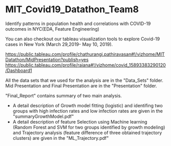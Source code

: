 # MIT_Covid19_Datathon_Team8
 Identify patterns in population health and correlations with COVID-19 outcomes in NYC(EDA, Feature Engineering)
 
 
 You can also checkout our tableau visualization tools to explore Covid-19 cases in New York (March 29,2019- May 10, 2019).
 
 https://public.tableau.com/profile/chathurangi.pathiravasan#!/vizhome/MITDatathon/MidPresentation?publish=yes
 https://public.tableau.com/profile/raiana#!/vizhome/covid_15893383290120/Dashboard1
 
 All the data sets that we used for the analysis are in the "Data_Sets" folder. 
 Mid Presentation and Final Presentation are in the "Presentation" folder. 
 
 
 
 "Final_Report" contains summary of two main analysis. 
+  A detail description of Growth model fitting (logistic) and identifing two groups with high infection rates and low infection rates are given in the  "summaryGrowthModel.pdf" 
+ A detail description of feature Selection using Machine learning (Random Forest and SVM for two groups identified by growth modeling) and Trajectory analysis (feature difference of three obtained trajectory clusters) are given in the "ML_Trajectory.pdf" 
